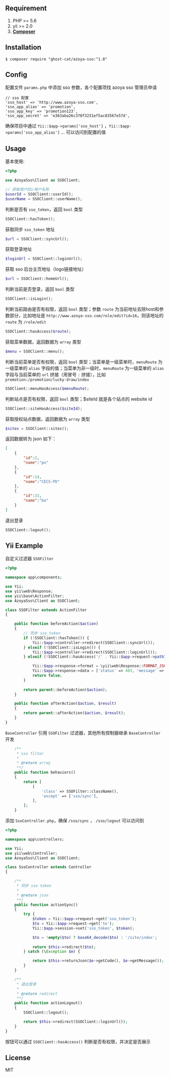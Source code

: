 ## Requirement

1. PHP >= 5.6
2. yii >= 2.0
3. **[Composer](https://getcomposer.org/)**

## Installation

```shell
$ composer require "ghost-cat/azoya-sso:^1.0"
```

## Config
配置文件 `params.php` 中添加 sso 参数，各个配置项找 azoya sso 管理员申请
```
// sso 配置
'sso_host' => 'http://www.azoya-sso.com',
'sso_app_alias' => 'promotion',
'sso_app_key' => 'promotion123',
'sso_app_secret' => 'e363aba26c370f3231ef5ac83567e57d',
```
确保项目中通过 `Yii::$app->params['sso_host']` ，`Yii::$app->params['sso_app_alias']` ... 可以访问到配置的值


## Usage

基本使用:

```php
<?php

use AzoyaSso\Client as SSOClient;

// 获取用户ID/用户名称
$userId = SSOClient::userId();
$userName = SSOClient::userName();
```



判断是否有 `sso_token`，返回 `bool` 类型

```php
SSOClient::hasToken();
```



获取同步 `sso_token` 地址

```php
$url = SSOClient::syncUrl();
```



获取登录地址

```php
$loginUrl = SSOClient::loginUrl();
```



获取 sso 后台主页地址（logo链接地址）

```php
$url = SSOClient::homeUrl();
```



判断当前是否登录，返回 `bool` 类型
```php
SSOClient::isLogin();
```



判断当前路由是否有权限，返回 `bool` 类型；参数 `route` 为当前地址去除host和参数部分，比如地址是 `http://www.azoya-sso.com/role/edit?id=16`，则该地址的`route` 为 `/role/edit`
```php
SSOClient::hasAccess($route);
```



获取菜单数据，返回数据为 `array` 类型
```php
$menu = SSOClient::menu();
```



判断当前菜单是否有权限，返回 `bool` 类型；当菜单是一级菜单时，`menuRoute` 为一级菜单的 `alias` 字段的值；当菜单为非一级时，`menuRoute` 为一级菜单的 `alias` 字段与当前菜单的 `url` 拼接（用冒号 `:` 拼接），比如 `promotion:/promotion/lucky-draw/index`
```php
SSOClient::menuHasAccess($menuRoute);
```



判断站点是否有权限，返回 `bool` 类型；$siteId 就是各个站点的 website id
```php
SSOClient::siteHasAccess($siteId);
```



获取授权站点数据，返回数据为 `array` 类型
```php
$sites = SSOClient::sites();
```
返回数据转为 json 如下：
```json
[
    {
        "id":2,
        "name":"po"
    },
    {
        "id":14,
        "name":"CECS-PD"
    },
    {
        "id":33,
        "name":"ba"
    }
]
```



退出登录
```php
SSOClient::logout();
```



## Yii Example

自定义过滤器 `SSOFilter`
```php
<?php

namespace app\components;

use Yii;
use yii\web\Response;
use yii\base\ActionFilter;
use AzoyaSso\Client as SSOClient;

class SSOFilter extends ActionFilter
{

    public function beforeAction($action)
    {
        // 同步 sso_token
        if (!SSOClient::hasToken()) {
            Yii::$app->controller->redirect(SSOClient::syncUrl());
        } elseif (!SSOClient::isLogin()) {
            Yii::$app->controller->redirect(SSOClient::loginUrl());
        } elseif (!SSOClient::hasAccess('/' . Yii::$app->request->pathInfo)) {

            Yii::$app->response->format = \yii\web\Response::FORMAT_JSON;
            Yii::$app->response->data = ['status' => 403, 'message' => '没有权限'];
            return false;
        }
        
        return parent::beforeAction($action);
    }

    public function afterAction($action, $result)
    {
        return parent::afterAction($action, $result);
    }
}
```




`BaseController` 引用 `SSOFilter` 过滤器，其他所有控制器继承 `BaseController` 开发
```php
    /**
     * sso filter
     *
     * @return array
     **/
    public function behaviors()
    {
        return [
            [
                'class' => SSOFilter::className(),
                'except' => ['sso/sync'],
            ],
        ];
    }
```



添加 `SsoController.php`，确保 `/sso/sync` ， `/sso/logout` 可以访问到
```php
<?php

namespace app\controllers;

use Yii;
use yii\web\Controller;
use AzoyaSso\Client as SSOClient;

class SsoController extends Controller
{

    /**
     * 同步 sso token
     *
     * @return json
     **/
    public function actionSync()
    {
        try {
            $token = Yii::$app->request->get('sso_token');
            $to = Yii::$app->request->get('to');
            Yii::$app->session->set('sso_token', $token);

            $to = !empty($to) ? base64_decode($to) : '/site/index';
            
            return $this->redirect($to);
        } catch (\Exception $e) {

            return $this->returnJson($e->getCode(), $e->getMessage());
        }
    }

    /**
     * 退出登录
     *
     * @return redirect
     **/
    public function actionLogout()
    {
        SSOClient::logout();

        return $this->redirect(SSOClient::loginUrl());
    }
}
```

按钮可以通过 `SSOClient::hasAccess()` 判断是否有权限，并决定是否展示



## License

MIT


